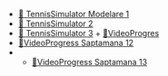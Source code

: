 - [📄 TennisSimulator Modelare 1](https://docs.google.com/document/d/1uZ0Rvk8hRSy6OR-FSK8GFXTh8IL0AnO2FY_tVB47WR0/edit)
- [📄 TennisSimulator  2](https://docs.google.com/document/d/1F4W0tIOBeACVRsP9o2qlwMeZLWYKegbhOZs52mgxQ2A/edit?tab=t.0)
- [📄 TennisSimulator  3](https://docs.google.com/document/d/1RbwwnwzA4JzjUdeDuMxs-vIv1iam7CJkLORddaSTuFQ/edit?tab=t.0)   +  [📄VideoProgres](https://docs.google.com/document/d/1RbwwnwzA4JzjUdeDuMxs-vIv1iam7CJkLORddaSTuFQ/edit?tab=t.0)
- [📄VideoProgress Saptamana 12](https://youtu.be/Lj2akWTp-BA)
- - [📄VideoProgress Saptamana 13](https://youtu.be/yeSYh2XvQ3g) 
